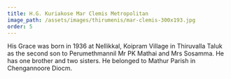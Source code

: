 ```yaml
---
title: H.G. Kuriakose Mar Clemis Metropolitan
image_path: /assets/images/thirumenis/mar-clemis-300x193.jpg
order: 5
---
```

His Grace was born in 1936 at Nellikkal, Koipram Village in Thiruvalla Taluk as the second son to Perumethmannil Mr PK Mathai and Mrs Sosamma.  He has one brother and two sisters.  He belonged to Mathur Parish in Chengannoore Diocm.
